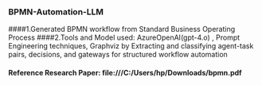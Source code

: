 ### BPMN-Automation-LLM
####1.Generated BPMN workflow from Standard Business Operating Process
####2.Tools and Model used: AzureOpenAI(gpt-4.o) , Prompt Engineering techniques, Graphviz by  Extracting and classifying agent-task pairs, decisions, and gateways for structured workflow automation
#### Reference Research Paper: file:///C:/Users/hp/Downloads/bpmn.pdf
